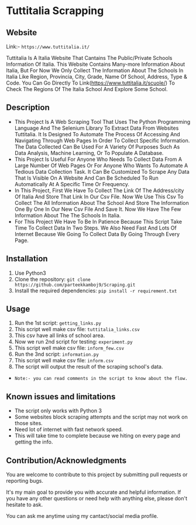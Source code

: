 # Tuttitalia Scrapping

## Website

Link:- `https://www.tuttitalia.it/`

Tuttitalia Is A Italia Website That Cantains The Public/Private Schools Information Of Italia. This Website Contains Many-more Information About Italia, But For Now We Only Collect The Information About The Schools In Italia Like Region, Provincia, City, Grade, Name Of School, Address, Type & Code. You Can Go Directly To Link(https://www.tuttitalia.it/scuole/) To Check The Regions Of The Italia School And Explore Some School.

## Description

- This Project Is A Web Scraping Tool That Uses The Python Programming Language And The Selenium Library To Extract Data From Websites Tuttitalia.
It Is Designed To Automate The Process Of Accessing And Navigating Through Web Pages In Order To Collect Specific Information. The Data Collected Can Be Used For A Variety Of Purposes Such As Data Analysis, Machine Learning, Or To Populate A Database.
- This Project Is Useful For Anyone Who Needs To Collect Data From A Large Number Of Web Pages Or For Anyone Who Wants To Automate A Tedious Data Collection Task. It Can Be Customized To Scrape Any Data That Is Visible On A Website And Can Be Scheduled To Run Automatically At A Specific Time Or Frequency.
- In This Project, First We Have To Collect The Link Of The Address/city Of Italia And Store That Link In Our Csv File. Now We Use This Csv To Collect The All Information About The School And Store The Information One By One In Our New Csv File And Save It. Now We Have The Few Information About The The Schools In Italia. 
- For This Project We Have To Be In Patience Because This Script Take Time To Collect Data In Two Steps. We Also Need Fast And Lots Of Internet Because We Going To Collect Data By Going Through Every Page.


## Installation

1. Use Python3
2. Clone the repository: `git clone https://github.com/parteekkamboj9/Scraping.git`
3. Install the required dependencies: `pip install -r requirement.txt`

## Usage

1. Run the 1st script: `getting_links.py`
2. This script well make csv file: `tuttitalia_links.csv`
3. This csv have all links of school area.
4. Now we run 2nd script for testing: `experiment.py`
5. This script well make csv file: `inform_few.csv`
4. Run the 3nd script: `information.py`
5. This script well make csv file: `inform.csv`
6. The script will output the result of the scraping school's data.

- `Note:- you can read comments in the script to know about the flow.`


## Known issues and limitations

- The script only works with Python 3
- Some websites block scraping attempts and the script may not work on those sites.
- Need lot of internet with fast network speed.
- This will take time to complete because we hiting on every page and getting the info.

## Contribution/Acknowledgments

You are welcome to contribute to this project by submitting pull requests or reporting bugs.

It's my main goal to provide you with accurate and helpful information. If you have any other questions or need help with anything else, please don't hesitate to ask.

You can ask me anytime using my cantact/social media profile.



